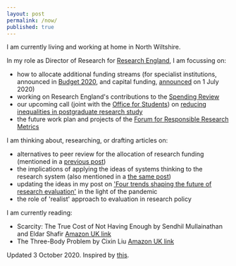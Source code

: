```yaml
---
layout: post
permalink: /now/
published: true
---
```


I am currently living and working at home in North Wiltshire.

In my role as Director of Research for [Research England](https://re.ukri.org/), I am focussing on:

* how to allocate additional funding streams (for specialist institutions, announced in [Budget 2020](https://www.gov.uk/government/publications/budget-2020-documents/budget-2020), and capital funding, [announced](https://www.gov.uk/government/news/government-fires-up-rd-across-the-country-to-cement-the-uk-as-science-superpower) on 1 July 2020)
* working on Research England's contributions to the [Spending Review](https://www.gov.uk/government/news/chancellor-launches-comprehensive-spending-review)
* our upcoming call (joint with the [Office for Students]()) on [reducing inequalities in postgraduate research study](http://re.ukri.org/news-opinions-events/news/notice-of-a-joint-research-england-and-office-for-students-funding-competition-to-reduce-inequalities-in-postgraduate-research-study/)
* the future work plan and projects of the [Forum for Responsible Research Metrics](https://www.universitiesuk.ac.uk/policy-and-analysis/research-policy/open-science/Pages/forum-for-responsible-research-metrics.aspx)


I am thinking about, researching, or drafting articles on:

* alternatives to peer review for the allocation of research funding (mentioned in a [previous post](https://stevenhill.org.uk/a-post-pandemic-research-agenda/))
* the implications of applying the ideas of systems thinking to the research system (also mentioned in a [the same post](https://stevenhill.org.uk/a-post-pandemic-research-agenda/))
* updating the ideas in my post on ['Four trends shaping the future of research evaluation'](https://stevenhill.org.uk/four-trends-shaping-the-future-of-research-evaluation/) in the light of the pandemic
* the role of 'realist' approach to evaluation in research policy

I am currently reading:

* Scarcity: The True Cost of Not Having Enough by Sendhil Mullainathan and Eldar Shafir [Amazon UK link](https://www.amazon.co.uk/Scarcity-True-Cost-Having-Enough/dp/0141049197/)
* The Three-Body Problem by Cixin Liu [Amazon UK link](https://www.amazon.co.uk/Three-Body-Problem-Cixin-Liu-ebook/dp/B00S8FCJCQ/)

Updated 3 October 2020. Inspired by [this](https://nownownow.com/about).
